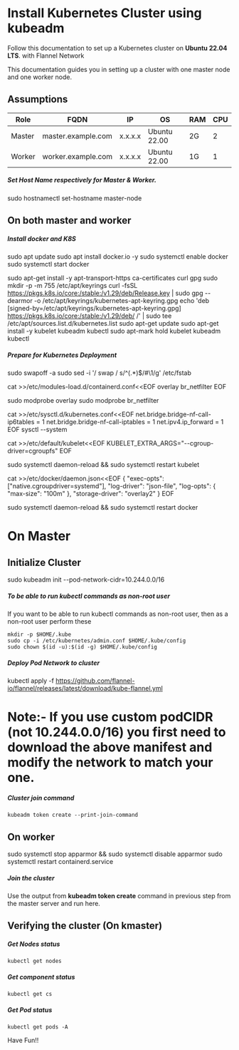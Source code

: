 # Install Kubernetes Cluster using kubeadm
Follow this documentation to set up a Kubernetes cluster on __Ubuntu 22.04 LTS__. with Flannel Network

This documentation guides you in setting up a cluster with one master node and one worker node.

## Assumptions
|Role|FQDN|IP|OS|RAM|CPU|
|----|----|----|----|----|----|
|Master|master.example.com|x.x.x.x|Ubuntu 22.00|2G|2|
|Worker|worker.example.com|x.x.x.x|Ubuntu 22.00|1G|1|

##### Set Host Name respectively for Master & Worker.
sudo hostnamectl set-hostname master-node

## On both master and worker
##### Install docker and K8S
sudo apt update
sudo apt install docker.io -y
sudo systemctl enable docker
sudo systemctl start docker

sudo apt-get install -y apt-transport-https ca-certificates curl gpg
sudo mkdir -p -m 755 /etc/apt/keyrings
curl -fsSL https://pkgs.k8s.io/core:/stable:/v1.29/deb/Release.key | sudo gpg --dearmor -o /etc/apt/keyrings/kubernetes-apt-keyring.gpg
echo 'deb [signed-by=/etc/apt/keyrings/kubernetes-apt-keyring.gpg] https://pkgs.k8s.io/core:/stable:/v1.29/deb/ /' | sudo tee /etc/apt/sources.list.d/kubernetes.list
sudo apt-get update
sudo apt-get install -y kubelet kubeadm kubectl
sudo apt-mark hold kubelet kubeadm kubectl

##### Prepare for Kubernetes Deployment
sudo swapoff -a
sudo sed -i '/ swap / s/^\(.*\)$/#\1/g' /etc/fstab


cat >>/etc/modules-load.d/containerd.conf<<EOF
overlay
br_netfilter
EOF

sudo modprobe overlay
sudo modprobe br_netfilter

cat >>/etc/sysctl.d/kubernetes.conf<<EOF
net.bridge.bridge-nf-call-ip6tables = 1
net.bridge.bridge-nf-call-iptables = 1
net.ipv4.ip_forward = 1
EOF
sysctl --system

cat >>/etc/default/kubelet<<EOF
KUBELET_EXTRA_ARGS="--cgroup-driver=cgroupfs"
EOF

sudo systemctl daemon-reload && sudo systemctl restart kubelet

cat >>/etc/docker/daemon.json<<EOF
{
      "exec-opts": ["native.cgroupdriver=systemd"],
      "log-driver": "json-file",
      "log-opts": {
      "max-size": "100m"
   },
       "storage-driver": "overlay2"
       }
EOF

sudo systemctl daemon-reload && sudo systemctl restart docker

# On Master
## Initialize Cluster
sudo kubeadm init --pod-network-cidr=10.244.0.0/16

##### To be able to run kubectl commands as non-root user
If you want to be able to run kubectl commands as non-root user, then as a non-root user perform these
```
mkdir -p $HOME/.kube
sudo cp -i /etc/kubernetes/admin.conf $HOME/.kube/config
sudo chown $(id -u):$(id -g) $HOME/.kube/config
```

##### Deploy Pod Network to cluster 
kubectl apply -f https://github.com/flannel-io/flannel/releases/latest/download/kube-flannel.yml

# Note:- If you use custom podCIDR (not 10.244.0.0/16) you first need to download the above manifest and modify the network to match your one.

##### Cluster join command
```
kubeadm token create --print-join-command
```
## On worker
sudo systemctl stop apparmor && sudo systemctl disable apparmor
sudo systemctl restart containerd.service

##### Join the cluster
Use the output from __kubeadm token create__ command in previous step from the master server and run here.

## Verifying the cluster (On kmaster)
##### Get Nodes status
```
kubectl get nodes
```
##### Get component status
```
kubectl get cs
```
##### Get Pod status
```
kubectl get pods -A
```
Have Fun!!
